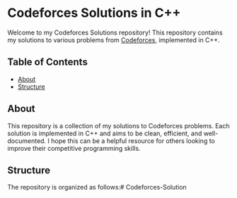 # Codeforces Solutions in C++

Welcome to my Codeforces Solutions repository! This repository contains my solutions to various problems from [Codeforces](https://codeforces.com/), implemented in C++.

## Table of Contents
- [About](#about)
- [Structure](#structure)

## About
This repository is a collection of my solutions to Codeforces problems. Each solution is implemented in C++ and aims to be clean, efficient, and well-documented. I hope this can be a helpful resource for others looking to improve their competitive programming skills.

## Structure
The repository is organized as follows:#   C o d e f o r c e s - S o l u t i o n  
 